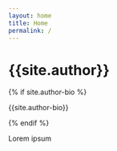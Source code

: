 ```yaml
---
layout: home
title: Home
permalink: /
---
```


<div class="container w-full md:max-w-4xl mx-auto">
  <div class="flex flex-wrap text-sm">
    <div class="w-full py-3 px-2">
      <div class="bg-white border shadow-md p-3 h-full ">
      <!-- <img class="object-cover mx-auto h-36 w-36 rounded-full" src="{{site.baseurl}}/assets/img/{{site.author-image}}" alt="author profile image"> -->
      <h1 class="uppercase text-center font-semibold text-gray-500 text-lg">{{site.author}}</h1>
        {% if site.author-bio %}
        <p class="text-gray-500 mb-4 text-center">{{site.author-bio}}</p>
        {% endif %}
        <p class="mb-2">Lorem ipsum</p>
      </div> <!-- bg-white -->
    </div> <!-- w-full -->
  </div> <!-- flex -->
</div> <!-- container -->